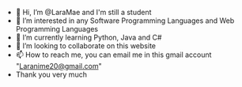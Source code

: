 - 👋 Hi, I’m @LaraMae and I'm still a student
- 👀 I’m interested in any Software Programming Languages and Web Programming Languages
- 🌱 I’m currently learning Python, Java and C#
- 💞️ I’m looking to collaborate on this website 
- 📫 How to reach me, you can email me in this gmail account "Laranime20@gmail.com"
- Thank you very much
<!---
Lailaidesu/Lailaidesu is a ✨ special ✨ repository because its `README.md` (this file) appears on your GitHub profile.
You can click the Preview link to take a look at your changes.
--->
